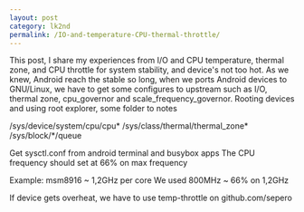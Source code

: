 ```yaml
---
layout: post
category: lk2nd
permalink: /IO-and-temperature-CPU-thermal-throttle/
---
```


This post, I share my experiences from I/O and CPU temperature, thermal zone, and CPU throttle for system stability, and device's not too hot.
As we knew, Android reach the stable so long, when we ports Android devices to GNU/Linux, we have to get some configures to upstream such as I/O, thermal zone, cpu_governor and scale_frequency_governor.
Rooting devices and using root explorer, some folder to notes

/sys/device/system/cpu/cpu*
/sys/class/thermal/thermal_zone*
/sys/block/*/queue

Get sysctl.conf from android terminal and busybox apps
The CPU frequency should set at 66% on max frequency

Example: msm8916 ~ 1,2GHz per core
We used 800MHz ~ 66% on 1,2GHz

If device gets overheat, we have to use temp-throttle on github.com/sepero

